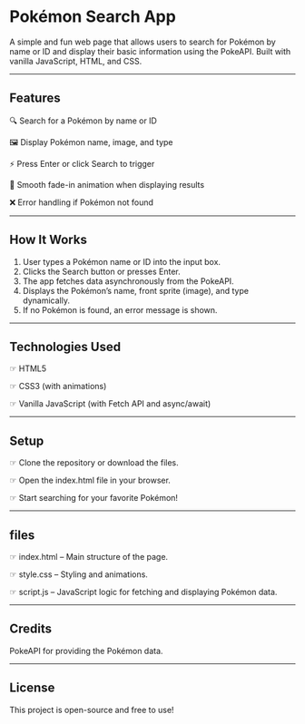 <h1>Pokémon Search App</h1>
<p>A simple and fun web page that allows users to search for Pokémon by name or ID and display their basic information using the PokeAPI.
Built with vanilla JavaScript, HTML, and CSS.</p>

---

<h2>Features</h2>
🔍 Search for a Pokémon by name or ID

🖼️ Display Pokémon name, image, and type

⚡ Press Enter or click Search to trigger

🎨 Smooth fade-in animation when displaying results

❌ Error handling if Pokémon not found

---

<h2>How It Works</h2>
<ol>
    <li>User types a Pokémon name or ID into the input box.</li>
    <li>Clicks the Search button or presses Enter.</li>
    <li>The app fetches data asynchronously from the PokeAPI.</li>
    <li>Displays the Pokémon’s name, front sprite (image), and type dynamically.</li>
    <li>If no Pokémon is found, an error message is shown.</li>
</ol>

---

<h2>Technologies Used</h2>
☞ HTML5

☞ CSS3 (with animations)

☞ Vanilla JavaScript (with Fetch API and async/await)

---

<h2>Setup</h2>
☞ Clone the repository or download the files.

☞ Open the index.html file in your browser.

☞ Start searching for your favorite Pokémon!

---

<h2>files</h2>
☞ index.html – Main structure of the page.

☞ style.css – Styling and animations.

☞ script.js – JavaScript logic for fetching and displaying Pokémon data.

---

<h2>Credits</h2>
PokeAPI for providing the Pokémon data.

---

<h2>License</h2>
This project is open-source and free to use!

